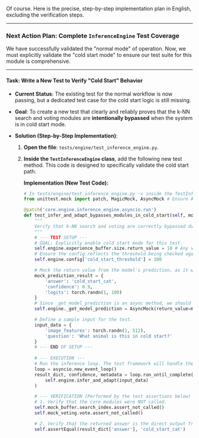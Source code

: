 Of course. Here is the precise, step-by-step implementation plan in English, excluding the verification steps.

---
### **Next Action Plan: Complete `InferenceEngine` Test Coverage**

We have successfully validated the "normal mode" of operation. Now, we must explicitly validate the "cold start mode" to ensure our test suite for this module is comprehensive.

---
#### **Task: Write a New Test to Verify "Cold Start" Behavior**

*   **Current Status**: The existing test for the normal workflow is now passing, but a dedicated test case for the cold start logic is still missing.
*   **Goal**: To create a new test that clearly and reliably proves that the k-NN search and voting modules are **intentionally bypassed** when the system is in cold start mode.

*   **Solution (Step-by-Step Implementation)**:

    1.  **Open the file**: `tests/engine/test_inference_engine.py`.
    2.  **Inside the `TestInferenceEngine` class**, add the following new test method. This code is designed to specifically validate the cold start path.

        **Implementation (New Test Code):**
        ```python
        # In tests/engine/test_inference_engine.py -> inside the TestInferenceEngine class
        from unittest.mock import patch, MagicMock, AsyncMock # Ensure AsyncMock is imported for async methods

        @patch('core.engine.inference_engine.asyncio.run')
        def test_infer_and_adapt_bypasses_modules_in_cold_start(self, mock_asyncio_run):
            """
            Verify that k-NN search and voting are correctly bypassed during cold start mode.
            """
            # --- TEST SETUP ---
            # GOAL: Explicitly enable cold start mode for this test.
            self.engine.experience_buffer.size.return_value = 10 # Any value below the threshold
            # Ensure the config reflects the threshold being checked against.
            self.engine.config['cold_start_threshold'] = 100

            # Mock the return value from the model's prediction, as it will be called.
            mock_prediction_result = {
                'answer': 'cold_start_cat',
                'confidence': 0.9,
                'logits': torch.randn(1, 100)
            }
            # Since _get_model_prediction is an async method, we should use AsyncMock.
            self.engine._get_model_prediction = AsyncMock(return_value=mock_prediction_result)

            # Define a sample input for the test.
            input_data = {
                'image_features': torch.randn(1, 512),
                'question': 'What animal is this in cold start?'
            }
            # --- END OF SETUP ---
            
            # --- EXECUTION ---
            # Run the inference loop. The test framework will handle the async execution.
            loop = asyncio.new_event_loop()
            result_dict, confidence, metadata = loop.run_until_complete(
                self.engine.infer_and_adapt(input_data)
            )

            # --- VERIFICATION (Performed by the test assertions below) ---
            # 1. Verify that the core modules were NOT called.
            self.mock_buffer.search_index.assert_not_called()
            self.mock_voting.vote.assert_not_called()

            # 2. Verify that the returned answer is the direct output from the model.
            self.assertEqual(result_dict['answer'], 'cold_start_cat')
        ```